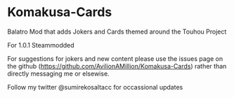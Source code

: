 # Komakusa-Cards
Balatro Mod that adds Jokers and Cards themed around the Touhou Project

For 1.0.1 Steammodded
 
For suggestions for jokers and new content please use the issues page on the github (https://github.com/AvilionAMillion/Komakusa-Cards) rather than directly messaging me or elsewise.

Follow my twitter @sumirekosaltacc for occassional updates